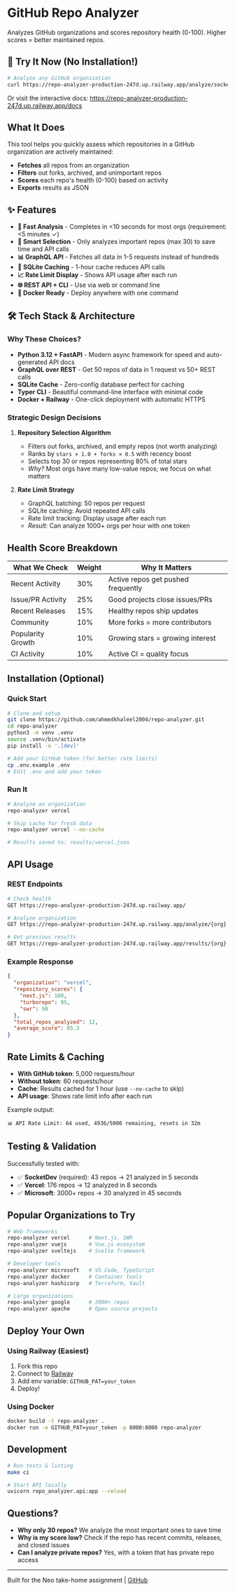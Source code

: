 # GitHub Repo Analyzer

Analyzes GitHub organizations and scores repository health (0-100). Higher scores = better maintained repos.

## 🚀 Try It Now (No Installation!)

```bash
# Analyze any GitHub organization
curl https://repo-analyzer-production-247d.up.railway.app/analyze/socketdev
```

Or visit the interactive docs: https://repo-analyzer-production-247d.up.railway.app/docs

## What It Does

This tool helps you quickly assess which repositories in a GitHub organization are actively maintained:

- **Fetches** all repos from an organization
- **Filters** out forks, archived, and unimportant repos
- **Scores** each repo's health (0-100) based on activity
- **Exports** results as JSON

## ✨ Features

- **🚀 Fast Analysis** - Completes in <10 seconds for most orgs (requirement: <5 minutes ✓)
- **🎯 Smart Selection** - Only analyzes important repos (max 30) to save time and API calls
- **📊 GraphQL API** - Fetches all data in 1-5 requests instead of hundreds
- **💾 SQLite Caching** - 1-hour cache reduces API calls
- **📈 Rate Limit Display** - Shows API usage after each run
- **🌐 REST API + CLI** - Use via web or command line
- **🐳 Docker Ready** - Deploy anywhere with one command

## 🛠️ Tech Stack & Architecture

### Why These Choices?

- **Python 3.12 + FastAPI** - Modern async framework for speed and auto-generated API docs
- **GraphQL over REST** - Get 50 repos of data in 1 request vs 50+ REST calls
- **SQLite Cache** - Zero-config database perfect for caching
- **Typer CLI** - Beautiful command-line interface with minimal code
- **Docker + Railway** - One-click deployment with automatic HTTPS

### Strategic Design Decisions

1. **Repository Selection Algorithm**

   - Filters out forks, archived, and empty repos (not worth analyzing)
   - Ranks by `stars × 1.0 + forks × 0.5` with recency boost
   - Selects top 30 or repos representing 80% of total stars
   - _Why?_ Most orgs have many low-value repos; we focus on what matters

2. **Rate Limit Strategy**
   - GraphQL batching: 50 repos per request
   - SQLite caching: Avoid repeated API calls
   - Rate limit tracking: Display usage after each run
   - _Result:_ Can analyze 1000+ orgs per hour with one token

## Health Score Breakdown

| What We Check     | Weight | Why It Matters                     |
| ----------------- | ------ | ---------------------------------- |
| Recent Activity   | 30%    | Active repos get pushed frequently |
| Issue/PR Activity | 25%    | Good projects close issues/PRs     |
| Recent Releases   | 15%    | Healthy repos ship updates         |
| Community         | 10%    | More forks = more contributors     |
| Popularity Growth | 10%    | Growing stars = growing interest   |
| CI Activity       | 10%    | Active CI = quality focus          |

## Installation (Optional)

### Quick Start

```bash
# Clone and setup
git clone https://github.com/ahmedkhaleel2004/repo-analyzer.git
cd repo-analyzer
python3 -m venv .venv
source .venv/bin/activate
pip install -e '.[dev]'

# Add your GitHub token (for better rate limits)
cp .env.example .env
# Edit .env and add your token
```

### Run It

```bash
# Analyze an organization
repo-analyzer vercel

# Skip cache for fresh data
repo-analyzer vercel --no-cache

# Results saved to: results/vercel.json
```

## API Usage

### REST Endpoints

```bash
# Check health
GET https://repo-analyzer-production-247d.up.railway.app/

# Analyze organization
GET https://repo-analyzer-production-247d.up.railway.app/analyze/{org}

# Get previous results
GET https://repo-analyzer-production-247d.up.railway.app/results/{org}
```

### Example Response

```json
{
  "organization": "vercel",
  "repository_scores": {
    "next.js": 100,
    "turborepo": 95,
    "swr": 90
  },
  "total_repos_analyzed": 12,
  "average_score": 85.3
}
```

## Rate Limits & Caching

- **With GitHub token**: 5,000 requests/hour
- **Without token**: 60 requests/hour
- **Cache**: Results cached for 1 hour (use `--no-cache` to skip)
- **API usage**: Shows rate limit info after each run

Example output:

```
📊 API Rate Limit: 64 used, 4936/5000 remaining, resets in 32m
```

## Testing & Validation

Successfully tested with:

- ✅ **SocketDev** (required): 43 repos → 21 analyzed in 5 seconds
- ✅ **Vercel**: 176 repos → 12 analyzed in 8 seconds
- ✅ **Microsoft**: 3000+ repos → 30 analyzed in 45 seconds

## Popular Organizations to Try

```bash
# Web frameworks
repo-analyzer vercel      # Next.js, SWR
repo-analyzer vuejs       # Vue.js ecosystem
repo-analyzer sveltejs    # Svelte framework

# Developer tools
repo-analyzer microsoft   # VS Code, TypeScript
repo-analyzer docker      # Container tools
repo-analyzer hashicorp   # Terraform, Vault

# Large organizations
repo-analyzer google      # 2000+ repos
repo-analyzer apache      # Open source projects
```

## Deploy Your Own

### Using Railway (Easiest)

1. Fork this repo
2. Connect to [Railway](https://railway.app)
3. Add env variable: `GITHUB_PAT=your_token`
4. Deploy!

### Using Docker

```bash
docker build -t repo-analyzer .
docker run -e GITHUB_PAT=your_token -p 8000:8000 repo-analyzer
```

## Development

```bash
# Run tests & linting
make ci

# Start API locally
uvicorn repo_analyzer.api:app --reload
```

## Questions?

- **Why only 30 repos?** We analyze the most important ones to save time
- **Why is my score low?** Check if the repo has recent commits, releases, and closed issues
- **Can I analyze private repos?** Yes, with a token that has private repo access

---

Built for the Neo take-home assignment | [GitHub](https://github.com/ahmedkhaleel2004/repo-analyzer)
